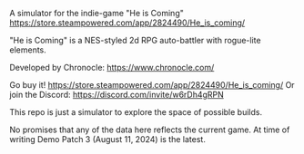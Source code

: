 A simulator for the indie-game "He is Coming"
https://store.steampowered.com/app/2824490/He_is_coming/

"He is Coming" is a NES-styled 2d RPG auto-battler with rogue-lite elements.

Developed by Chronocle: https://www.chronocle.com/

Go buy it! https://store.steampowered.com/app/2824490/He_is_coming/
Or join the Discord: https://discord.com/invite/w6rDh4gRPN

This repo is just a simulator to explore the space of possible builds.

No promises that any of the data here reflects the current game.
At time of writing Demo Patch 3 (August 11, 2024) is the latest.